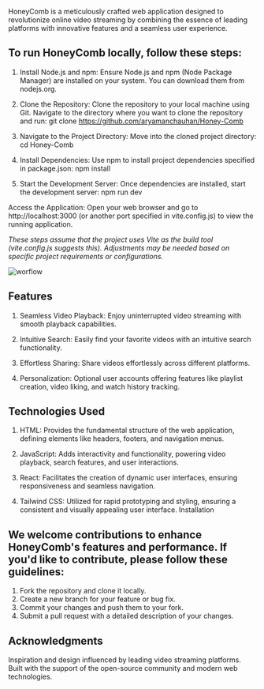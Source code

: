 HoneyComb is a meticulously crafted web application designed to revolutionize online video streaming by combining the essence of leading platforms with innovative features and a seamless user experience.

## To run HoneyComb locally, follow these steps:

1. Install Node.js and npm: Ensure Node.js and npm (Node Package Manager) are installed on your system. You can download them from nodejs.org.
   
2. Clone the Repository: Clone the repository to your local machine using Git. Navigate to the directory where you want to clone the repository and run: git clone https://github.com/aryamanchauhan/Honey-Comb
   
3. Navigate to the Project Directory: Move into the cloned project directory: cd Honey-Comb
   
4. Install Dependencies: Use npm to install project dependencies specified in package.json: npm install
   
5. Start the Development Server: Once dependencies are installed, start the development server: npm run dev
    
Access the Application: Open your web browser and go to http://localhost:3000 (or another port specified in vite.config.js) to view the running application.

*These steps assume that the project uses Vite as the build tool (vite.config.js suggests this). Adjustments may be needed based on specific project requirements or configurations.*

![worflow](https://github.com/aryamanchauhan/Honey-Comb/assets/132805331/f3393f8e-d071-45a5-bdc4-34f777969f46)


## Features

1. Seamless Video Playback: Enjoy uninterrupted video streaming with smooth playback capabilities.

2. Intuitive Search: Easily find your favorite videos with an intuitive search functionality.

3. Effortless Sharing: Share videos effortlessly across different platforms.

4. Personalization: Optional user accounts offering features like playlist creation, video liking, and watch history tracking.


## Technologies Used

1. HTML: Provides the fundamental structure of the web application, defining elements like headers, footers, and navigation menus.

2. JavaScript: Adds interactivity and functionality, powering video playback, search features, and user interactions.

3. React: Facilitates the creation of dynamic user interfaces, ensuring responsiveness and seamless navigation.

4. Tailwind CSS: Utilized for rapid prototyping and styling, ensuring a consistent and visually appealing user interface.
Installation


## We welcome contributions to enhance HoneyComb's features and performance. If you'd like to contribute, please follow these guidelines:

1. Fork the repository and clone it locally.
2. Create a new branch for your feature or bug fix.
3. Commit your changes and push them to your fork.
4. Submit a pull request with a detailed description of your changes.


## Acknowledgments

Inspiration and design influenced by leading video streaming platforms.
Built with the support of the open-source community and modern web technologies.
